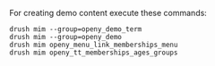 For creating demo content execute these commands:

```shell script
drush mim --group=openy_demo_term
drush mim --group=openy_demo
drush mim openy_menu_link_memberships_menu
drush mim openy_tt_memberships_ages_groups
```
